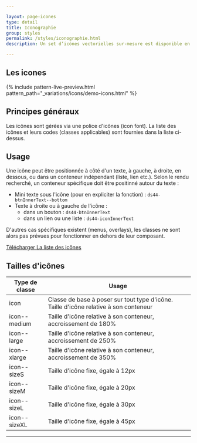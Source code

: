 ```yaml
---

layout: page-icones
type: detail
title: Iconographie
group: styles
permalink: /styles/iconographie.html
description: Un set d’icônes vectorielles sur-mesure est disponible en icon-font.

---
```


## Les icones

{% include pattern-live-preview.html pattern_path="_variations/icons/demo-icons.html" %}

## Principes généraux

Les icônes sont gérées via une police d'icônes (icon font).
La liste des icônes et leurs codes (classes applicables) sont fournies dans la liste ci-dessus.

## Usage

Une icône peut être positionnée à côté d'un texte, à gauche, à droite, en dessous, ou dans un conteneur indépendant (liste, lien etc.). Selon le rendu recherché, un conteneur spécifique doit être positinné autour du texte :
* Mini texte sous l'icône (pour en expliciter la fonction) : `ds44-btnInnerText--bottom`
* Texte à droite ou à gauche de l'icône :
    * dans un bouton : `ds44-btnInnerText`
    * dans un lien ou une liste : `ds44-iconInnerText`

D'autres cas spécifiques existent (menus, overlays), les classes ne sont alors pas prévues pour fonctionner en dehors de leur composant.

<a href="../fonts/Icofont.zip" class="ds44-btnStd ds44-btn--invert"><span class="ds44-btnInnerText">Télécharger La liste des icônes</span></a>

## Tailles d'icônes

| Type de classe    | Usage                                                                                     |
| ---------------   |-------------------------------------------------------------------------------------------|
| icon              | Classe de base à poser sur tout type d'icône. Taille d'icône relative à son conteneur     |
| icon--medium      | Taille d'icône relative à son conteneur, accroissement de 180%                            |
| icon--large       | Taille d'icône relative à son conteneur, accroissement de 250%                            |
| icon--xlarge      | Taille d'icône relative à son conteneur, accroissement de 350%                            |
| icon--sizeS       | Taille d'icône fixe, égale à 12px                                                         |
| icon--sizeM       | Taille d'icône fixe, égale à 20px                                                         |
| icon--sizeL       | Taille d'icône fixe, égale à 30px                                                         |
| icon--sizeXL      | Taille d'icône fixe, égale à 45px                                                         |

---
